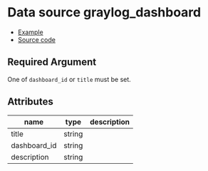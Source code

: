 # Data source graylog_dashboard

* [Example](https://github.com/suzuki-shunsuke/go-graylog/blob/master/terraform/example/v0.12/dashboard.tf)
* [Source code](https://github.com/suzuki-shunsuke/go-graylog/blob/master/terraform/graylog/data_source_dashboard.go)

## Required Argument

One of `dashboard_id` or `title` must be set.

## Attributes

name | type | description
--- | --- | ---
title | string |
dashboard_id | string |
description | string |
